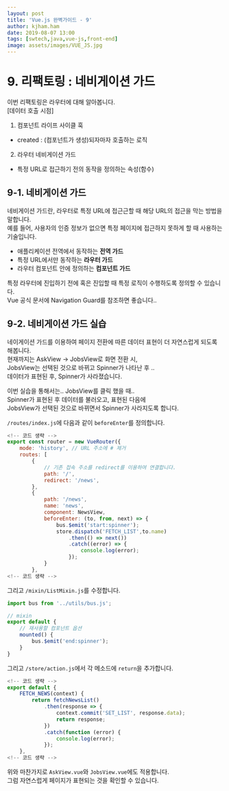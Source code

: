 ```yaml
---
layout: post
title: 'Vue.js 완벽가이드 - 9'
author: kjham.ham
date: 2019-08-07 13:00
tags: [swtech,java,vue-js,front-end]
image: assets/images/VUE_JS.jpg
---
```


# 9. 리팩토링 : 네비게이션 가드  

이번 리팩토링은 라우터에 대해 알아봅니다.  
[데이터 호출 시점]  
1. 컴포넌트 라이프 사이클 훅  
 - created : (컴포넌트가 생성)되자마자 호출하는 로직  

2. 라우터 네비게이션 가드  
 - 특정 URL로 접근하기 전의 동작을 정의하는 속성(함수)  

## 9-1. 네비게이션 가드  
네비게이션 가드란, 라우터로 특정 URL에 접근근할 때 해당 URL의 접근을 막는 방법을 말합니다.  
예를 들어, 사용자의 인증 정보가 없으면 특정 페이지에 접근하지 못하게 할 때 사용하는 기술입니다.  

- 애플리케이션 전역에서 동작하는 **전역 가드**  
- 특정 URL에서만 동작하는 **라우터 가드**  
- 라우터 컴포넌트 안에 정의하는 **컴포넌트 가드**  

특정 라우터에 진입하기 전에 혹은 진입할 때 특정 로직이 수행하도록 정의할 수 있습니다.  
Vue 공식 문서에 Navigation Guard를 참조하면 좋습니다..  

## 9-2. 네비게이션 가드 실습  
네이게이션 가드를 이용하여 페이지 전환에 따른 데이터 표현이 더 자연스럽게 되도록 해봅니다.  
현재까지는 AskView -> JobsView로 화면 전환 시,  
JobsView는 선택된 것으로 바뀌고 Spinner가 나타난 후 ..  
데이터가 표현된 후, Spinner가 사라졌습니다.  

이번 실습을 통해서는..  JobsView를 클릭 했을 때..  
Spinner가 표현된 후  데이터를 불러오고, 표현된 다음에  
JobsView가 선택된 것으로 바뀌면서 Spinner가 사라지도록 합니다.  

`/routes/index.js`에 다음과 같이 `beforeEnter`를 정의합니다.  
~~~js
<!-- 코드 생략 -->
export const router = new VueRouter({
    mode: 'history', // URL 주소에 # 제거
    routes: [
        {
            // 기존 접속 주소를 redirect를 이용하여 연결합니다.
            path: '/',
            redirect: '/news',
        },
        {
            path: '/news',
            name: 'news',
            component: NewsView,
            beforeEnter: (to, from, next) => {
                bus.$emit('start:spinner');
                store.dispatch('FETCH_LIST',to.name)
                    .then(() => next())
                    .catch((error) => {
                        console.log(error);
                    });
            }
        },
<!-- 코드 생략 -->
~~~

그리고 `/mixin/ListMixin.js`를 수정합니다.  
~~~js
import bus from '../utils/bus.js';

// mixin
export default {
    // 재사용할 컴포넌트 옵션     
    mounted() {
        bus.$emit('end:spinner');
    }
}
~~~

그리고 `/store/action.js`에서 각 메소드에 `return`을 추가합니다.
~~~js
<!-- 코드 생략 -->
export default {
    FETCH_NEWS(context) {
        return fetchNewsList()
            .then(response => {
                context.commit('SET_LIST', response.data);
                return response;
            })
            .catch(function (error) {
                console.log(error);
            });
    },
<!-- 코드 생략 -->
~~~

위와 마찬가지로 `AskView.vue`와 `JobsView.vue`에도 적용합니다.  
그럼 자연스럽게 페이지가 표현되는 것을 확인할 수 있습니다.  